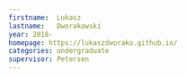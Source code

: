 ```yaml
---
firstname:  Lukasz
lastname:   Dworakowski
year: 2018-
homepage: https://lukaszdworako.github.io/
categories: undergraduate
supervisor: Petersen
---
```

